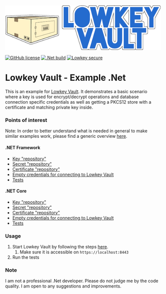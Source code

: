 ![LowkeyVault](https://raw.githubusercontent.com/nagyesta/lowkey-vault/main/.github/assets/LowkeyVault-logo-full.png)

[![GitHub license](https://img.shields.io/github/license/nagyesta/lowkey-vault-example-dotnet?color=informational)](https://raw.githubusercontent.com/nagyesta/lowkey-vault-example-dotnet/main/LICENSE)
[![.Net build](https://img.shields.io/github/actions/workflow/status/nagyesta/lowkey-vault-example-dotnet/dotnet.yml?logo=github&branch=main)](https://github.com/nagyesta/lowkey-vault-example-dotnet/actions/workflows/dotnet.yml)
[![Lowkey secure](https://img.shields.io/badge/lowkey-secure-0066CC)](https://github.com/nagyesta/lowkey-vault)

# Lowkey Vault - Example .Net

This is an example for [Lowkey Vault](https://github.com/nagyesta/lowkey-vault). It demonstrates a basic scenario where
a key is used for encrypt/decrypt operations and database connection specific credentials as well as getting a PKCS12
store with a certificate and matching private key inside.

### Points of interest

Note: In order to better understand what is needed in general to make similar examples work, please find a generic overview
[here](https://github.com/nagyesta/lowkey-vault/wiki/Example:-How-can-you-use-Lowkey-Vault-in-your-tests).

#### .NET Framework

* [Key "repository"](dotnet-framework/src/AzureKeyVaultKeyRepository.cs)
* [Secret "repository"](dotnet-framework/src/AzureKeyVaultSecretRepository.cs)
* [Certificate "repository"](dotnet-framework/src/AzureKeyVaultCertificateRepository.cs)
* [Empty credentials for connecting to Lowkey Vault](dotnet-framework/test/NoopCredentials.cs)
* [Tests](dotnet-framework/test/Tests.cs)

#### .NET Core

* [Key "repository"](dotnet-core/src/AzureKeyVaultKeyRepository.cs)
* [Secret "repository"](dotnet-core/src/AzureKeyVaultSecretRepository.cs)
* [Certificate "repository"](dotnet-core/src/AzureKeyVaultCertificateRepository.cs)
* [Empty credentials for connecting to Lowkey Vault](dotnet-core/test/NoopCredentials.cs)
* [Tests](dotnet-core/test/Tests.cs)

### Usage

1. Start Lowkey Vault by following the steps [here](https://github.com/nagyesta/lowkey-vault#quick-start-guide).
   1. Make sure it is accessible on `https://localhost:8443`
2. Run the tests

### Note

I am not a professional .Net developer. Please do not judge me by the code quality. I am open to any suggestions and
improvements.
